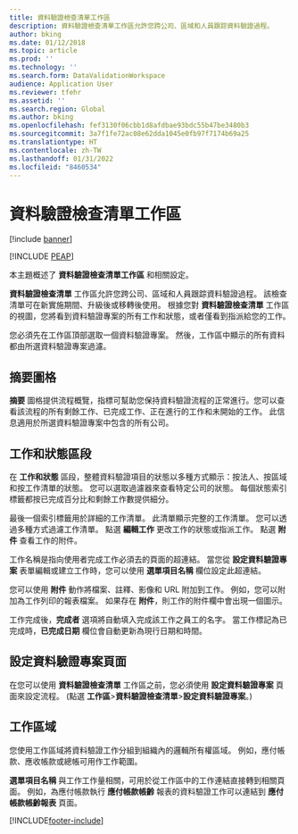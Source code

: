 ```yaml
---
title: 資料驗證檢查清單工作區
description: 資料驗證檢查清單工作區允許您跨公司、區域和人員跟踪資料驗證過程。
author: bking
ms.date: 01/12/2018
ms.topic: article
ms.prod: ''
ms.technology: ''
ms.search.form: DataValidationWorkspace
audience: Application User
ms.reviewer: tfehr
ms.assetid: ''
ms.search.region: Global
ms.author: bking
ms.openlocfilehash: fef3130f06cbb1d8afdbae93bdc55b47be3480b3
ms.sourcegitcommit: 3a7f1fe72ac08e62dda1045e0fb97f7174b69a25
ms.translationtype: HT
ms.contentlocale: zh-TW
ms.lasthandoff: 01/31/2022
ms.locfileid: "8460534"
---
```

# <a name="data-validation-checklist-workspace"></a>資料驗證檢查清單工作區

[!include [banner](../includes/banner.md)]


[!INCLUDE [PEAP](../../../includes/peap-1.md)]

本主題概述了 **資料驗證檢查清單工作區** 和相關設定。

**資料驗證檢查清單** 工作區允許您跨公司、區域和人員跟踪資料驗證過程。 該檢查清單可在新實施期間、升級後或移轉後使用。 根據您對 **資料驗證檢查清單** 工作區的視圖，您將看到資料驗證專案的所有工作和狀態，或者僅看到指派給您的工作。

您必須先在工作區頂部選取一個資料驗證專案。 然後，工作區中顯示的所有資料都由所選資料驗證專案過濾。

## <a name="summary-tiles"></a>摘要圖格

**摘要** 圖格提供流程概覽，指標可幫助您保持資料驗證流程的正常進行。您可以查看該流程的所有剩餘工作、已完成工作、正在進行的工作和未開始的工作。 此信息適用於所選資料驗證專案中包含的所有公司。

## <a name="tasks-and-status-section"></a>工作和狀態區段

在 **工作和狀態** 區段，整體資料驗證項目的狀態以多種方式顯示：按法人、按區域和按工作清單的狀態。 您可以選取過濾器來查看特定公司的狀態。 每個狀態索引標籤都按已完成百分比和剩餘工作數提供細分。

最後一個索引標籤用於詳細的工作清單。 此清單顯示完整的工作清單。 您可以透過多種方式過濾工作清單。 點選 **編輯工作** 更改工作的狀態或指派工作。 點選 **附件** 查看工作的附件。

工作名稱是指向使用者完成工作必須去的頁面的超連結。 當您從 **設定資料驗證專案** 表單編輯或建立工作時，您可以使用 **選單項目名稱** 欄位設定此超連結。

您可以使用 **附件** 動作將檔案、註釋、影像和 URL 附加到工作。 例如，您可以附加為工作列印的報表檔案。 如果存在 **附件**，則工作的附件欄中會出現一個圖示。

工作完成後，**完成者** 選項將自動填入完成該工作之員工的名字。 當工作標記為已完成時，**已完成日期** 欄位會自動更新為現行日期和時間。

## <a name="configure-data-validation-project-page"></a>設定資料驗證專案頁面

在您可以使用 **資料驗證檢查清單** 工作區之前，您必須使用 **設定資料驗證專案** 頁面來設定流程。 (點選 **工作區**\>**資料驗證檢查清單**\>**設定資料驗證專案**。)

## <a name="task-areas"></a>工作區域

您使用工作區域將資料驗證工作分組到組織內的邏輯所有權區域。 例如，應付帳款、應收帳款或總帳可用作工作範圍。

**選單項目名稱** 與工作工作量相關，可用於從工作區中的工作連結直接轉到相關頁面。 例如，為應付帳款執行 **應付帳款帳齡** 報表的資料驗證工作可以連結到 **應付帳款帳齡報表** 頁面。


[!INCLUDE[footer-include](../../../includes/footer-banner.md)]